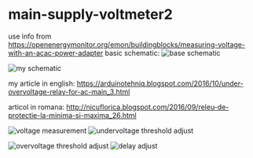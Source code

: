 # main-supply-voltmeter2
use info from https://openenergymonitor.org/emon/buildingblocks/measuring-voltage-with-an-acac-power-adapter
basic schematic:
![base schematic](https://learn.openenergymonitor.org/electricity-monitoring/voltage-sensing/files/Arduino-AC-voltage-input-1.png)

![my schematic](https://4.bp.blogspot.com/-qAIhNXoc7Gg/V-jeaAFrElI/AAAAAAAAQ8A/Hnlzby-y_-8-2FpbTDokqDAABZV3sb1TQCLcB/s1600/releu_protectie_tensiune_emonlib_ver2.png)

my article in english: https://arduinotehniq.blogspot.com/2016/10/under-overvoltage-relay-for-ac-main_3.html

articol in romana: http://nicuflorica.blogspot.com/2016/09/releu-de-protectie-la-minima-si-maxima_26.html

![voltage measurement](https://1.bp.blogspot.com/-nryXKFPOy4Q/V-jeWV4rAwI/AAAAAAAAQ78/-6fh0_hMMy0UL2Wml4wbcyc-mPdtvL7mQCLcB/s320/releu_prot_ver2_02.jpg)
![undervoltage threshold adjust](https://3.bp.blogspot.com/-PAfqYCEYgvY/V-jeg2bSznI/AAAAAAAAQ8E/gwGdUdtRElUClR0r0iTotz13MvN_cptoQCLcB/s320/releu_prot_ver2_03.jpg)

![overvoltage threshold adjust](https://2.bp.blogspot.com/-TZAFoY4EM9w/V-jenP5joqI/AAAAAAAAQ8I/zF_0nqDXbbEok4NlHnKipKYbqd2nbFxSACLcB/s320/releu_prot_ver2_04.jpg)
![delay adjust](https://4.bp.blogspot.com/-0Yv100Nwmio/V-jerbptOxI/AAAAAAAAQ8M/vVFw4WCgp6AnQYQCNmf9vBRxxMB-0DPnwCLcB/s320/releu_prot_ver2_05.jpg)
